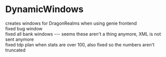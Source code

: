 # DynamicWindows
creates windows for DragonRealms when using genie frontend<br>
fixed bug window<br>
fixed all bank windows --- seems these aren't a thing anymore, XML is not sent anymore<br>
fixed tdp plan when stats are over 100, also fixed so the numbers aren't truncated<br>
